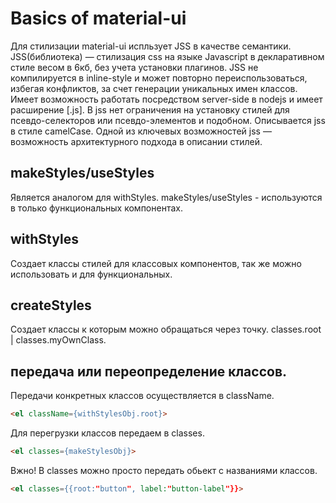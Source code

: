 # Basics of material-ui

Для стилизации material-ui испльзует JSS в качестве семантики.
JSS(библиотека) — стилизация css на языке Javascript в декларативном стиле весом в 6кб, без учета установки плагинов. JSS не компилируется в inline-style и может повторно переиспользоваться, избегая конфликтов, за счет генерации уникальных имен классов. Имеет возможность работать посредством server-side в nodejs и имеет расширение [.js]. В jss нет ограничения на установку стилей для псевдо-селекторов или псевдо-элементов и подобном. Описывается jss в стиле camelCase. Одной из ключевых возможностей jss — возможность архитектурного подхода в описании стилей.

## makeStyles/useStyles

Является аналогом для withStyles. makeStyles/useStyles - используются в только функциональных компонентах.

## withStyles

Создает классы стилей для классовых компонентов, так же можно использовать и для функциональных.

## createStyles

Создает классы к которым можно обращаться через точку. classes.root | classes.myOwnClass.

## передача или переопределение классов.

Передачи конкретных классов осуществляется в className.
```HTML
<el className={withStylesObj.root}> 
```
Для перегрузки классов передаем в classes. 
```HTML
<el classes={makeStylesObj}> 
```
Вжно! В classes можно просто передать обьект с названиями классов.
```HTML
<el classes={{root:"button", label:"button-label"}}> 
```